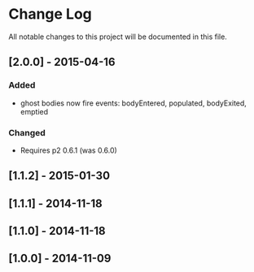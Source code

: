 # Change Log

All notable changes to this project will be documented in this file.

## [2.0.0] - 2015-04-16

### Added

- ghost bodies now fire events: bodyEntered, populated, bodyExited, emptied

### Changed

- Requires p2 0.6.1 (was 0.6.0)

## [1.1.2] - 2015-01-30

## [1.1.1] - 2014-11-18
## [1.1.0] - 2014-11-18

## [1.0.0] - 2014-11-09
